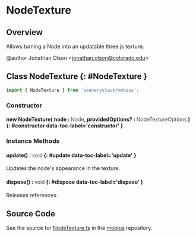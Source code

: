# NodeTexture

## Overview

Allows turning a Node into an updatable three.js texture.

@author Jonathan Olson &lt;jonathan.olson@colorado.edu&gt;

## Class NodeTexture {: #NodeTexture }


```js
import { NodeTexture } from 'scenerystack/mobius';
```
### Constructor

#### new NodeTexture( node : <span style="font-weight: 400; opacity: 80%;">Node</span>, providedOptions? : <span style="font-weight: 400; opacity: 80%;">NodeTextureOptions</span> ) {: #constructor data-toc-label='constructor' }

### Instance Methods

#### update() : <span style="font-weight: 400; opacity: 80%;">void</span> {: #update data-toc-label='update' }

Updates the node's appearance in the texture.

#### dispose() : <span style="font-weight: 400; opacity: 80%;">void</span> {: #dispose data-toc-label='dispose' }

Releases references.



## Source Code

See the source for [NodeTexture.ts](https://github.com/phetsims/mobius/blob/main/js/NodeTexture.ts) in the [mobius](https://github.com/phetsims/mobius) repository.
